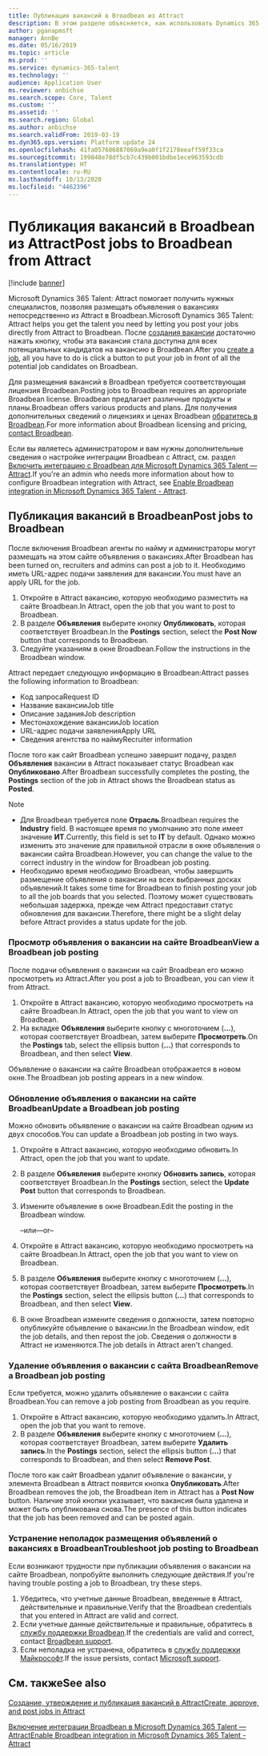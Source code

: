 ```yaml
---
title: Публикация вакансий в Broadbean из Attract
description: В этом разделе объясняется, как использовать Dynamics 365 Talent — Attract для публикации объявлений о вакансиях на Broadbean.
author: pganapmsft
manager: AnnBe
ms.date: 05/16/2019
ms.topic: article
ms.prod: ''
ms.service: dynamics-365-talent
ms.technology: ''
audience: Application User
ms.reviewer: anbichse
ms.search.scope: Core, Talent
ms.custom: ''
ms.assetid: ''
ms.search.region: Global
ms.author: anbichse
ms.search.validFrom: 2019-03-19
ms.dyn365.ops.version: Platform update 24
ms.openlocfilehash: 41fa057606887069a9ea0f1f2178eeaff59f33ca
ms.sourcegitcommit: 199848e78df5cb7c439b001bdbe1ece963593cdb
ms.translationtype: HT
ms.contentlocale: ru-RU
ms.lasthandoff: 10/13/2020
ms.locfileid: "4462396"
---
```

# <a name="post-jobs-to-broadbean-from-attract"></a><span data-ttu-id="69bf3-103">Публикация вакансий в Broadbean из Attract</span><span class="sxs-lookup"><span data-stu-id="69bf3-103">Post jobs to Broadbean from Attract</span></span>

[!include [banner](includes/banner.md)]

<span data-ttu-id="69bf3-104">Microsoft Dynamics 365 Talent: Attract помогает получить нужных специалистов, позволяя размещать объявления о вакансиях непосредственно из Attract в Broadbean.</span><span class="sxs-lookup"><span data-stu-id="69bf3-104">Microsoft Dynamics 365 Talent: Attract helps you get the talent you need by letting you post your jobs directly from Attract to Broadbean.</span></span> <span data-ttu-id="69bf3-105">После [создания вакансии](./creating-jobs-attract.md) достаточно нажать кнопку, чтобы эта вакансия стала доступна для всех потенциальных кандидатов на вакансию в Broadbean.</span><span class="sxs-lookup"><span data-stu-id="69bf3-105">After you [create a job](./creating-jobs-attract.md), all you have to do is click a button to put your job in front of all the potential job candidates on Broadbean.</span></span>

<span data-ttu-id="69bf3-106">Для размещения вакансий в Broadbean требуется соответствующая лицензия Broadbean.</span><span class="sxs-lookup"><span data-stu-id="69bf3-106">Posting jobs to Broadbean requires an appropriate Broadbean license.</span></span> <span data-ttu-id="69bf3-107">Broadbean предлагает различные продукты и планы.</span><span class="sxs-lookup"><span data-stu-id="69bf3-107">Broadbean offers various products and plans.</span></span> <span data-ttu-id="69bf3-108">Для получения дополнительных сведений о лицензиях и ценах Broadbean [обратитесь в Broadbean](https://www.broadbean.com/contact-us/).</span><span class="sxs-lookup"><span data-stu-id="69bf3-108">For more information about Broadbean licensing and pricing, [contact Broadbean](https://www.broadbean.com/contact-us/).</span></span>

<span data-ttu-id="69bf3-109">Если вы являетесь администратором и вам нужны дополнительные сведения о настройке интеграции Broadbean с Attract, см. раздел [Включить интеграцию с Broadbean для Microsoft Dynamics 365 Talent — Attract](./attract-admin-job-board-settings.md).</span><span class="sxs-lookup"><span data-stu-id="69bf3-109">If you're an admin who needs more information about how to configure Broadbean integration with Attract, see [Enable Broadbean integration in Microsoft Dynamics 365 Talent - Attract](./attract-admin-job-board-settings.md).</span></span>

## <a name="post-jobs-to-broadbean"></a><span data-ttu-id="69bf3-110">Публикация вакансий в Broadbean</span><span class="sxs-lookup"><span data-stu-id="69bf3-110">Post jobs to Broadbean</span></span>

<span data-ttu-id="69bf3-111">После включения Broadbean агенты по найму и администраторы могут размещать на этом сайте объявления о вакансиях.</span><span class="sxs-lookup"><span data-stu-id="69bf3-111">After Broadbean has been turned on, recruiters and admins can post a job to it.</span></span> <span data-ttu-id="69bf3-112">Необходимо иметь URL-адрес подачи заявления для вакансии.</span><span class="sxs-lookup"><span data-stu-id="69bf3-112">You must have an apply URL for the job.</span></span>

1. <span data-ttu-id="69bf3-113">Откройте в Attract вакансию, которую необходимо разместить на сайте Broadbean.</span><span class="sxs-lookup"><span data-stu-id="69bf3-113">In Attract, open the job that you want to post to Broadbean.</span></span>
2. <span data-ttu-id="69bf3-114">В разделе **Объявления** выберите кнопку **Опубликовать**, которая соответствует Broadbean.</span><span class="sxs-lookup"><span data-stu-id="69bf3-114">In the **Postings** section, select the **Post Now** button that corresponds to Broadbean.</span></span>
3. <span data-ttu-id="69bf3-115">Следуйте указаниям в окне Broadbean.</span><span class="sxs-lookup"><span data-stu-id="69bf3-115">Follow the instructions in the Broadbean window.</span></span>

<span data-ttu-id="69bf3-116">Attract передает следующую информацию в Broadbean:</span><span class="sxs-lookup"><span data-stu-id="69bf3-116">Attract passes the following information to Broadbean:</span></span>

- <span data-ttu-id="69bf3-117">Код запроса</span><span class="sxs-lookup"><span data-stu-id="69bf3-117">Request ID</span></span>
- <span data-ttu-id="69bf3-118">Название вакансии</span><span class="sxs-lookup"><span data-stu-id="69bf3-118">Job title</span></span>
- <span data-ttu-id="69bf3-119">Описание задания</span><span class="sxs-lookup"><span data-stu-id="69bf3-119">Job description</span></span>
- <span data-ttu-id="69bf3-120">Местонахождение вакансии</span><span class="sxs-lookup"><span data-stu-id="69bf3-120">Job location</span></span>
- <span data-ttu-id="69bf3-121">URL-адрес подачи заявления</span><span class="sxs-lookup"><span data-stu-id="69bf3-121">Apply URL</span></span>
- <span data-ttu-id="69bf3-122">Сведения агентства по найму</span><span class="sxs-lookup"><span data-stu-id="69bf3-122">Recruiter information</span></span>

<span data-ttu-id="69bf3-123">После того как сайт Broadbean успешно завершит подачу, раздел **Объявления** вакансии в Attract показывает статус Broadbean как **Опубликовано**.</span><span class="sxs-lookup"><span data-stu-id="69bf3-123">After Broadbean successfully completes the posting, the **Postings** section of the job in Attract shows the Broadbean status as **Posted**.</span></span>

> [!NOTE]
> - <span data-ttu-id="69bf3-124">Для Broadbean требуется поле **Отрасль**.</span><span class="sxs-lookup"><span data-stu-id="69bf3-124">Broadbean requires the **Industry** field.</span></span> <span data-ttu-id="69bf3-125">В настоящее время по умолчанию это поле имеет значение **ИТ**.</span><span class="sxs-lookup"><span data-stu-id="69bf3-125">Currently, this field is set to **IT** by default.</span></span> <span data-ttu-id="69bf3-126">Однако можно изменить это значение для правильной отрасли в окне объявления о вакансии сайта Broadbean.</span><span class="sxs-lookup"><span data-stu-id="69bf3-126">However, you can change the value to the correct industry in the window for Broadbean job posting.</span></span>
> - <span data-ttu-id="69bf3-127">Необходимо время необходимо Broadbean, чтобы завершить размещение объявления о вакансии на всех выбранных досках объявлений.</span><span class="sxs-lookup"><span data-stu-id="69bf3-127">It takes some time for Broadbean to finish posting your job to all the job boards that you selected.</span></span> <span data-ttu-id="69bf3-128">Поэтому может существовать небольшая задержка, прежде чем Attract предоставит статус обновления для вакансии.</span><span class="sxs-lookup"><span data-stu-id="69bf3-128">Therefore, there might be a slight delay before Attract provides a status update for the job.</span></span>

### <a name="view-a-broadbean-job-posting"></a><span data-ttu-id="69bf3-129">Просмотр объявления о вакансии на сайте Broadbean</span><span class="sxs-lookup"><span data-stu-id="69bf3-129">View a Broadbean job posting</span></span>

<span data-ttu-id="69bf3-130">После подачи объявления о вакансии на сайт Broadbean его можно просмотреть из Attract.</span><span class="sxs-lookup"><span data-stu-id="69bf3-130">After you post a job to Broadbean, you can view it from Attract.</span></span>

1. <span data-ttu-id="69bf3-131">Откройте в Attract вакансию, которую необходимо просмотреть на сайте Broadbean.</span><span class="sxs-lookup"><span data-stu-id="69bf3-131">In Attract, open the job that you want to view on Broadbean.</span></span>
2. <span data-ttu-id="69bf3-132">На вкладке **Объявления** выберите кнопку с многоточием (**...**), которая соответствует Broadbean, затем выберите **Просмотреть**.</span><span class="sxs-lookup"><span data-stu-id="69bf3-132">On the **Postings** tab, select the ellipsis button (**...**) that corresponds to Broadbean, and then select **View**.</span></span>

<span data-ttu-id="69bf3-133">Объявление о вакансии на сайте Broadbean отображается в новом окне.</span><span class="sxs-lookup"><span data-stu-id="69bf3-133">The Broadbean job posting appears in a new window.</span></span>

### <a name="update-a-broadbean-job-posting"></a><span data-ttu-id="69bf3-134">Обновление объявления о вакансии на сайте Broadbean</span><span class="sxs-lookup"><span data-stu-id="69bf3-134">Update a Broadbean job posting</span></span>

<span data-ttu-id="69bf3-135">Можно обновить объявление о вакансии на сайте Broadbean одним из двух способов.</span><span class="sxs-lookup"><span data-stu-id="69bf3-135">You can update a Broadbean job posting in two ways.</span></span>

1. <span data-ttu-id="69bf3-136">Откройте в Attract вакансию, которую необходимо обновить.</span><span class="sxs-lookup"><span data-stu-id="69bf3-136">In Attract, open the job that you want to update.</span></span>
2. <span data-ttu-id="69bf3-137">В разделе **Объявления** выберите кнопку **Обновить запись**, которая соответствует Broadbean.</span><span class="sxs-lookup"><span data-stu-id="69bf3-137">In the **Postings** section, select the **Update Post** button that corresponds to Broadbean.</span></span>
3. <span data-ttu-id="69bf3-138">Измените объявление в окне Broadbean.</span><span class="sxs-lookup"><span data-stu-id="69bf3-138">Edit the posting in the Broadbean window.</span></span>

    <span data-ttu-id="69bf3-139">–или–</span><span class="sxs-lookup"><span data-stu-id="69bf3-139">–or–</span></span>

1. <span data-ttu-id="69bf3-140">Откройте в Attract вакансию, которую необходимо просмотреть на сайте Broadbean.</span><span class="sxs-lookup"><span data-stu-id="69bf3-140">In Attract, open the job that you want to view on Broadbean.</span></span>
2. <span data-ttu-id="69bf3-141">В разделе **Объявления** выберите кнопку с многоточием (**...**), которая соответствует Broadbean, затем выберите **Просмотреть**.</span><span class="sxs-lookup"><span data-stu-id="69bf3-141">In the **Postings** section, select the ellipsis button (**...**) that corresponds to Broadbean, and then select **View**.</span></span>
3. <span data-ttu-id="69bf3-142">В окне Broadbean измените сведения о должности, затем повторно опубликуйте объявление о вакансии.</span><span class="sxs-lookup"><span data-stu-id="69bf3-142">In the Broadbean window, edit the job details, and then repost the job.</span></span> <span data-ttu-id="69bf3-143">Сведения о должности в Attract не изменяются.</span><span class="sxs-lookup"><span data-stu-id="69bf3-143">The job details in Attract aren't changed.</span></span>

### <a name="remove-a-broadbean-job-posting"></a><span data-ttu-id="69bf3-144">Удаление объявления о вакансии с сайта Broadbean</span><span class="sxs-lookup"><span data-stu-id="69bf3-144">Remove a Broadbean job posting</span></span>

<span data-ttu-id="69bf3-145">Если требуется, можно удалить объявление о вакансии с сайта Broadbean.</span><span class="sxs-lookup"><span data-stu-id="69bf3-145">You can remove a job posting from Broadbean as you require.</span></span>

1. <span data-ttu-id="69bf3-146">Откройте в Attract вакансию, которую необходимо удалить.</span><span class="sxs-lookup"><span data-stu-id="69bf3-146">In Attract, open the job that you want to remove.</span></span>
2. <span data-ttu-id="69bf3-147">В разделе **Объявления** выберите кнопку с многоточием (**...**), которая соответствует Broadbean, затем выберите **Удалить запись**.</span><span class="sxs-lookup"><span data-stu-id="69bf3-147">In the **Postings** section, select the ellipsis button (**...**) that corresponds to Broadbean, and then select **Remove Post**.</span></span>

<span data-ttu-id="69bf3-148">После того как сайт Broadbean удалит объявление о вакансии, у элемента Broadbean в Attract появится кнопка **Опубликовать**.</span><span class="sxs-lookup"><span data-stu-id="69bf3-148">After Broadbean removes the job, the Broadbean item in Attract has a **Post Now** button.</span></span> <span data-ttu-id="69bf3-149">Наличие этой кнопки указывает, что вакансия была удалена и может быть опубликована снова.</span><span class="sxs-lookup"><span data-stu-id="69bf3-149">The presence of this button indicates that the job has been removed and can be posted again.</span></span>

### <a name="troubleshoot-job-posting-to-broadbean"></a><span data-ttu-id="69bf3-150">Устранение неполадок размещения объявлений о вакансиях в Broadbean</span><span class="sxs-lookup"><span data-stu-id="69bf3-150">Troubleshoot job posting to Broadbean</span></span>

<span data-ttu-id="69bf3-151">Если возникают трудности при публикации объявления о вакансии на сайте Broadbean, попробуйте выполнить следующие действия.</span><span class="sxs-lookup"><span data-stu-id="69bf3-151">If you're having trouble posting a job to Broadbean, try these steps.</span></span>

1. <span data-ttu-id="69bf3-152">Убедитесь, что учетные данные Broadbean, введенные в Attract, действительные и правильные.</span><span class="sxs-lookup"><span data-stu-id="69bf3-152">Verify that the Broadbean credentials that you entered in Attract are valid and correct.</span></span>
2. <span data-ttu-id="69bf3-153">Если учетные данные действительные и правильные, обратитесь в [службу поддержки Broadbean](https://www.broadbean.com/resources/support/).</span><span class="sxs-lookup"><span data-stu-id="69bf3-153">If the credentials are valid and correct, contact [Broadbean support](https://www.broadbean.com/resources/support/).</span></span>
3. <span data-ttu-id="69bf3-154">Если неполадка не устранена, обратитесь в [службу поддержки Майкрософт](./talent-support.md).</span><span class="sxs-lookup"><span data-stu-id="69bf3-154">If the issue persists, contact [Microsoft support](./talent-support.md).</span></span>

## <a name="see-also"></a><span data-ttu-id="69bf3-155">См. также</span><span class="sxs-lookup"><span data-stu-id="69bf3-155">See also</span></span>

[<span data-ttu-id="69bf3-156">Создание, утверждение и публикация вакансий в Attract</span><span class="sxs-lookup"><span data-stu-id="69bf3-156">Create, approve, and post jobs in Attract</span></span>](./creating-jobs-attract.md)

[<span data-ttu-id="69bf3-157">Включение интеграции Broadbean в Microsoft Dynamics 365 Talent — Attract</span><span class="sxs-lookup"><span data-stu-id="69bf3-157">Enable Broadbean integration in Microsoft Dynamics 365 Talent - Attract</span></span>](./attract-admin-job-board-settings.md)
